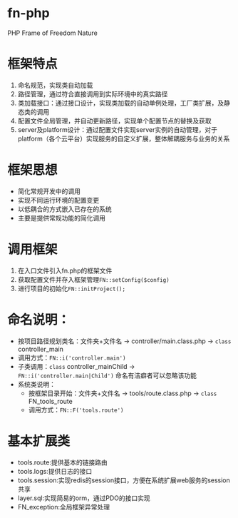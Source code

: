 fn-php
======

PHP Frame of Freedom Nature

# 框架特点
1. 命名规范，实现类自动加载
2. 路径管理，通过符合直接调用到实际环境中的真实路径
3. 类加载接口：通过接口设计，实现类加载的自动单例处理，工厂类扩展，及静态类的调用
4. 配置文件全局管理，并自动更新路径，实现单个配置节点的替换及获取
5. server及platform设计：通过配置文件实现server实例的自动管理，对于platform（各个云平台）实现服务的自定义扩展，整体解耦服务与业务的关系

# 框架思想
* 简化常规开发中的调用
* 实现不同运行环境的配置变更
* 以低耦合的方式嵌入已存在的系统
* 主要是提供常规功能的简化调用

# 调用框架
1. 在入口文件引入fn.php的框架文件
2. 获取配置文件并存入框架管理`FN::setConfig($config)`
3. 进行项目的初始化`FN::initProject();`

# 命名说明：
* 按项目路径规划类名：文件夹+文件名  ->  controller/main.class.php  ->  `class` controller_main
* 调用方式：`FN::i('controller.main')`
* 子类调用：`class` controller_mainChild -> `FN::i('controller.main|Child')` 命名有洁癖者可以忽略该功能
* 系统类说明：
    * 按框架目录开始：文件夹+文件名  ->  tools/route.class.php  ->  `class` FN_tools_route
    * 调用方式：`FN::F('tools.route')`

# 基本扩展类
* tools.route:提供基本的链接路由
* tools.logs:提供日志的接口
* tools.session:实现redis的session接口，方便在系统扩展web服务的session共享
* layer.sql:实现简易的orm，通过PDO的接口实现
* FN_exception:全局框架异常处理
